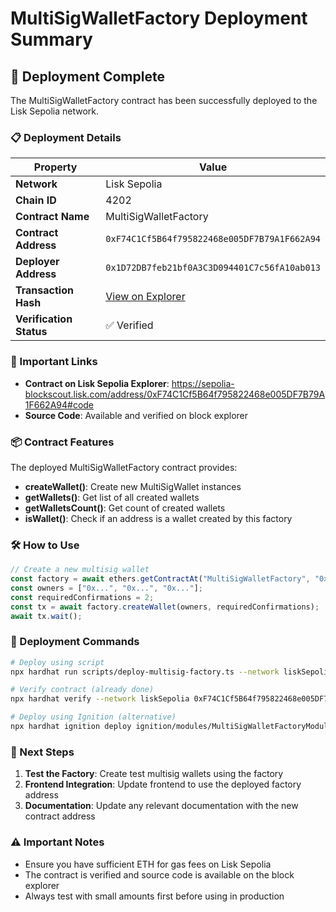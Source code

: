 # MultiSigWalletFactory Deployment Summary

## 🚀 Deployment Complete

The MultiSigWalletFactory contract has been successfully deployed to the Lisk Sepolia network.

### 📋 Deployment Details

| **Property** | **Value** |
|--------------|-----------|
| **Network** | Lisk Sepolia |
| **Chain ID** | 4202 |
| **Contract Name** | MultiSigWalletFactory |
| **Contract Address** | `0xF74C1Cf5B64f795822468e005DF7B79A1F662A94` |
| **Deployer Address** | `0x1D72DB7feb21bf0A3C3D094401C7c56fA10ab013` |
| **Transaction Hash** | [View on Explorer](https://sepolia-blockscout.lisk.com/address/0xF74C1Cf5B64f795822468e005DF7B79A1F662A94) |
| **Verification Status** | ✅ Verified |

### 🔗 Important Links

- **Contract on Lisk Sepolia Explorer**: https://sepolia-blockscout.lisk.com/address/0xF74C1Cf5B64f795822468e005DF7B79A1F662A94#code
- **Source Code**: Available and verified on block explorer

### 📦 Contract Features

The deployed MultiSigWalletFactory contract provides:
- **createWallet()**: Create new MultiSigWallet instances
- **getWallets()**: Get list of all created wallets
- **getWalletsCount()**: Get count of created wallets
- **isWallet()**: Check if an address is a wallet created by this factory

### 🛠️ How to Use

```typescript
// Create a new multisig wallet
const factory = await ethers.getContractAt("MultiSigWalletFactory", "0xF74C1Cf5B64f795822468e005DF7B79A1F662A94");
const owners = ["0x...", "0x...", "0x..."];
const requiredConfirmations = 2;
const tx = await factory.createWallet(owners, requiredConfirmations);
await tx.wait();
```

### 📝 Deployment Commands

```bash
# Deploy using script
npx hardhat run scripts/deploy-multisig-factory.ts --network liskSepolia

# Verify contract (already done)
npx hardhat verify --network liskSepolia 0xF74C1Cf5B64f795822468e005DF7B79A1F662A94

# Deploy using Ignition (alternative)
npx hardhat ignition deploy ignition/modules/MultiSigWalletFactoryModule.ts --network liskSepolia
```

### 🔄 Next Steps

1. **Test the Factory**: Create test multisig wallets using the factory
2. **Frontend Integration**: Update frontend to use the deployed factory address
3. **Documentation**: Update any relevant documentation with the new contract address

### ⚠️ Important Notes

- Ensure you have sufficient ETH for gas fees on Lisk Sepolia
- The contract is verified and source code is available on the block explorer
- Always test with small amounts first before using in production
